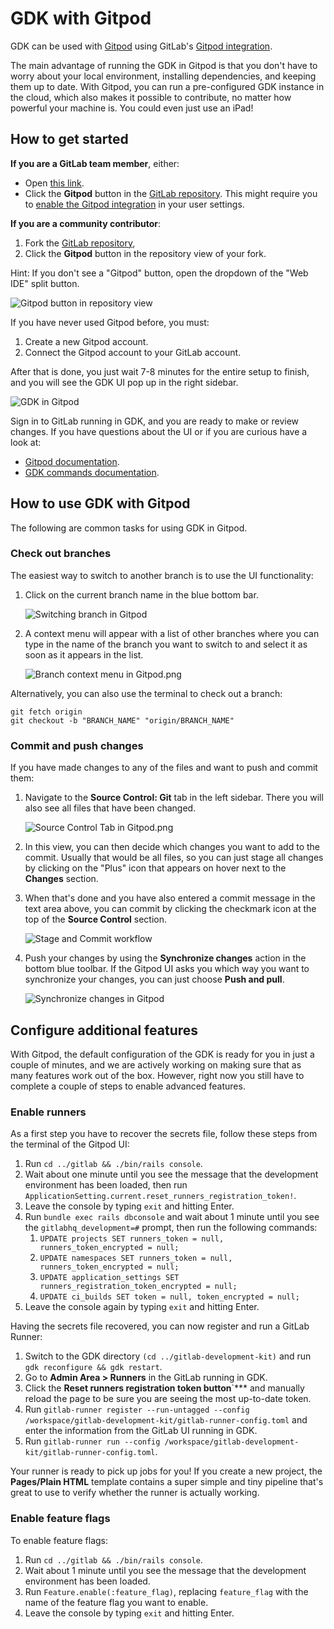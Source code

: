 # GDK with Gitpod

GDK can be used with [Gitpod](https://www.gitpod.io) using GitLab's
[Gitpod integration](https://docs.gitlab.com/ee/integration/gitpod.html).

The main advantage of running the GDK in Gitpod is that you don't have to worry about
your local environment, installing dependencies, and keeping them up to date. With
Gitpod, you can run a pre-configured GDK instance in the cloud, which also makes it
possible to contribute, no matter how powerful your machine is. You could even just use
an iPad!

## How to get started

**If you are a GitLab team member**, either:

- Open [this link](https://gitpod.io/#https://gitlab.com/gitlab-org/gitlab/).
- Click the **Gitpod** button in the [GitLab repository](https://gitlab.com/gitlab-org/gitlab/).
  This might require you to [enable the Gitpod integration](https://docs.gitlab.com/ee/integration/gitpod.html)
  in your user settings.

**If you are a community contributor**:

1. Fork the [GitLab repository](https://gitlab.com/gitlab-org/gitlab/),
1. Click the **Gitpod** button in the repository view of your fork.

Hint: If you don't see a "Gitpod" button, open the dropdown of the "Web IDE" split button.

![Gitpod button in repository view](img/gitpod-button-repository.png)

If you have never used Gitpod before, you must:

1. Create a new Gitpod account.
1. Connect the Gitpod account to your GitLab account.

After that is done, you just wait 7-8 minutes for the entire setup to finish, and
you will see the GDK UI pop up in the right sidebar.

![GDK in Gitpod](img/gdk-in-gitpod.png)

Sign in to GitLab running in GDK, and you are ready to make or review changes. If you
have questions about the UI or if you are curious have a look at:

- [Gitpod documentation](https://www.gitpod.io/docs/).
- [GDK commands documentation](../gdk_commands.md).

## How to use GDK with Gitpod

The following are common tasks for using GDK in Gitpod.

### Check out branches

The easiest way to switch to another branch is to use the UI functionality:

1. Click on the current branch name in the blue bottom bar.

   ![Switching branch in Gitpod](img/switch-branch-gitpod.png)

1. A context menu will appear with a list of other branches where you can type in
   the name of the branch you want to switch to and select it as soon as it appears in
   the list.

   ![Branch context menu in Gitpod.png](img/branch-context-menu.png)

Alternatively, you can also use the terminal to check out a branch:

```shell
git fetch origin
git checkout -b "BRANCH_NAME" "origin/BRANCH_NAME"
```

### Commit and push changes

If you have made changes to any of the files and want to push and commit them:

1. Navigate to the **Source Control: Git** tab in the left sidebar. There you will also
   see all files that have been changed.

   ![Source Control Tab in Gitpod.png](img/source-control-gitpod.png)

1. In this view, you can then decide which changes you want to add to the commit.
   Usually that would be all files, so you can just stage all changes by clicking on
   the "Plus" icon that appears on hover next to the **Changes** section.
1. When that's done and you have also entered a commit message in the text area above,
   you can commit by clicking the checkmark icon at the top of the **Source Control**
   section.

   ![Stage and Commit workflow](img/stage-commit-icons.png)

1. Push your changes by using the **Synchronize changes** action in the bottom
   blue toolbar. If the Gitpod UI asks you which way you want to synchronize your
   changes, you can just choose **Push and pull**.

   ![Synchronize changes in Gitpod](img/synchronize-changes.png)

## Configure additional features

With Gitpod, the default configuration of the GDK is ready for you in just a couple of
minutes, and we are actively working on making sure that as many features work out of
the box. However, right now you still have to complete a couple of steps to enable
advanced features.

### Enable runners

As a first step you have to recover the secrets file, follow these steps from the terminal of the Gitpod UI:

1. Run  `cd ../gitlab && ./bin/rails console`.
1. Wait about one minute until you see the message that the development environment
   has been loaded, then run `ApplicationSetting.current.reset_runners_registration_token!`.
1. Leave the console by typing `exit` and hitting Enter.
1. Run `bundle exec rails dbconsole` and wait about 1 minute until you see the
   `gitlabhq_development=#` prompt, then run the following commands:
   1. `UPDATE projects SET runners_token = null, runners_token_encrypted = null;`
   1. `UPDATE namespaces SET runners_token = null, runners_token_encrypted = null;`
   1. `UPDATE application_settings SET runners_registration_token_encrypted = null;`
   1. `UPDATE ci_builds SET token = null, token_encrypted = null;`
1. Leave the console again by typing `exit` and hitting Enter.

Having the secrets file recovered, you can now register and run a GitLab Runner:

1. Switch to the GDK directory `(cd ../gitlab-development-kit)` and run
   `gdk reconfigure && gdk restart`.
1. Go to **Admin Area > Runners** in the GitLab running in GDK.
1. Click the **Reset runners registration token button**`*** and manually
   reload the page to be sure you are seeing the most up-to-date token.
1. Run `gitlab-runner register --run-untagged --config /workspace/gitlab-development-kit/gitlab-runner-config.toml`
   and enter the information from the GitLab UI running in GDK.
1. Run `gitlab-runner run --config /workspace/gitlab-development-kit/gitlab-runner-config.toml`.

Your runner is ready to pick up jobs for you! If you create a new project, the
**Pages/Plain HTML** template contains a super simple and tiny pipeline that's great to
use to verify whether the runner is actually working.

### Enable feature flags

To enable feature flags:

1. Run `cd ../gitlab && ./bin/rails console`.
1. Wait about 1 minute until you see the message that the development environment
   has been loaded.
1. Run `Feature.enable(:feature_flag)`, replacing `feature_flag` with the name of the
   feature flag you want to enable.
1. Leave the console by typing `exit` and hitting Enter.
